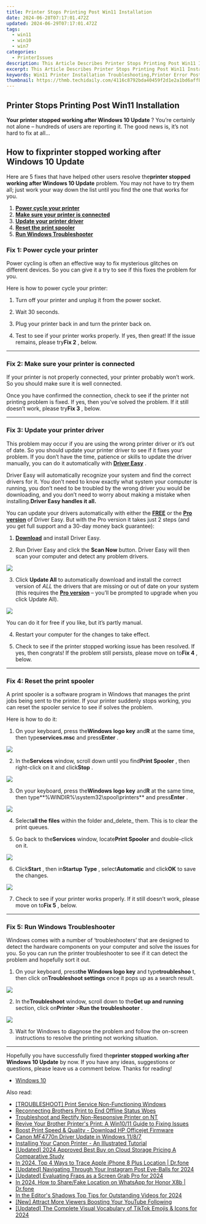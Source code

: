 ```yaml
---
title: Printer Stops Printing Post Win11 Installation
date: 2024-06-28T07:17:01.472Z
updated: 2024-06-29T07:17:01.472Z
tags:
  - win11
  - win10
  - win7
categories:
  - PrinterIssues
description: This Article Describes Printer Stops Printing Post Win11 Installation
excerpt: This Article Describes Printer Stops Printing Post Win11 Installation
keywords: Win11 Printer Installation Troubleshooting,Printer Error Post Windows 11 Update,Printing Issues After Win11 Installation,How to Fix Printer Not Printing in Windows 11,Win11 Printer Malfunction Resolution,Troubleshoot Win11 Printer Connection Issues,Printer Not Working After Windows 11 Setup
thumbnail: https://thmb.techidaily.com/4116c8792bda40459f2d1e2a1bd6affbce6e7196ef5949783c79461a680de11c.jpg
---
```


## Printer Stops Printing Post Win11 Installation

**Your printer stopped working after Windows 10 Update** ? You’re certainly not alone – hundreds of users are reporting it. The good news is, it’s not hard to fix at all…

## How to fix**printer stopped working after Windows 10 Update**

 Here are 5 fixes that have helped other users resolve the**printer stopped working after Windows 10 Update** problem. You may not have to try them all; just work your way down the list until you find the one that works for you.

1. **[Power cycle your printer](#F1)**
2. **[Make sure your printer is connected](#F2)**
3. **[Update your printer driver](#F3)**
4. **[Reset the print spooler](#F4)**
5. **[Run Windows Troubleshooter](#F5)**

### Fix 1: Power cycle your printer

 Power cycling is often an effective way to fix mysterious glitches on different devices. So you can give it a try to see if this fixes the problem for you.

Here is how to power cycle your printer:

1) Turn off your printer and unplug it from the power socket.

2) Wait 30 seconds.

3) Plug your printer back in and turn the printer back on.

4) Test to see if your printer works properly. If yes, then great! If the issue remains, please try**Fix 2** , below.

---

### Fix 2: Make sure your printer is connected

 If your printer is not properly connected, your printer probably won’t work. So you should make sure it is well connected.

 Once you have confirmed the connection, check to see if the printer not printing problem is fixed. If yes, then you’ve solved the problem. If it still doesn’t work, please try**Fix 3** , below.

---

### Fix 3: Update your printer driver

 This problem may occur if you are using the wrong printer driver or it’s out of date. So you should update your printer driver to see if it fixes your problem. If you don’t have the time, patience or skills to update the driver manually, you can do it automatically with **[Driver Easy](https://tools.techidaily.com/drivereasy/download/)**  .

 Driver Easy will automatically recognize your system and find the correct drivers for it. You don’t need to know exactly what system your computer is running, you don’t need to be troubled by the wrong driver you would be downloading, and you don’t need to worry about making a mistake when installing.**Driver Easy handles it all.**

 You can update your drivers automatically with either the [**FREE**](https://tools.techidaily.com/drivereasy/download/) or the [**Pro version**](https://tools.techidaily.com/drivereasy/download/) of Driver Easy. But with the Pro version it takes just 2 steps (and you get full support and a 30-day money back guarantee):

 1) **[Download](https://tools.techidaily.com/drivereasy/download/)**  and install Driver Easy.

 2) Run Driver Easy and click the **Scan Now** button. Driver Easy will then scan your computer and detect any problem drivers.

![](https://images.drivereasy.com/wp-content/uploads/2019/05/Snap19-1.png)

 3) Click **Update All** to automatically download and install the correct version of _ALL_ the drivers that are missing or out of date on your system (this requires the [**Pro version**](https://tools.techidaily.com/drivereasy/download/) – you’ll be prompted to upgrade when you click Update All).

![](https://images.drivereasy.com/wp-content/uploads/2019/09/image-188.png)

 You can do it for free if you like, but it’s partly manual.

4) Restart your computer for the changes to take effect.

5) Check to see if the printer stopped working issue has been resolved. If yes, then congrats! If the problem still persists, please move on to**Fix 4** , below.

---

### Fix 4: Reset the print spooler

 A print spooler is a software program in Windows that manages the print jobs being sent to the printer. If your printer suddenly stops working, you can reset the spooler service to see if solves the problem.

Here is how to do it:

 1) On your keyboard, press the**Windows logo key** and**R** at the same time, then type**services.msc** and press**Enter** .

![](https://images.drivereasy.com/wp-content/uploads/2019/09/image-193.png)

 2) In the**Services** window, scroll down until you find**Print Spooler** , then right-click on it and click**Stop** .

![](https://images.drivereasy.com/wp-content/uploads/2019/09/image-194.png)

 3) On your keyboard, press the**Windows logo key** and**R** at the same time, then type**%WINDIR%\\system32\\spool\\printers** and press**Enter** .

![](https://images.drivereasy.com/wp-content/uploads/2019/09/image-195.png)

 4) Select**all the files** within the folder and_delete_ them. This is to clear the print queues.

 5) Go back to the**Services** window, locate**Print Spooler** and double-click on it.

![](https://images.drivereasy.com/wp-content/uploads/2019/09/image-197.png)

 6) Click**Start** , then in**Startup** **Type** , select**Automatic** and click**OK** to save the changes.

![](https://images.drivereasy.com/wp-content/uploads/2019/09/image-198.png)

 7) Check to see if your printer works properly. If it still doesn’t work, please move on to**Fix 5** , below.

---

### Fix 5: Run Windows Troubleshooter

 Windows comes with a number of ‘troubleshooters’ that are designed to detect the hardware components on your computer and solve the issues for you. So you can run the printer troubleshooter to see if it can detect the problem and hopefully sort it out.

 1) On your keyboard, press**the Windows logo key** and type**troubleshoo** t, then click on**Troubleshoot settings** once it pops up as a search result.

![](https://images.drivereasy.com/wp-content/uploads/2019/09/image-208.png)

 2) In the**Troubleshoot** window, scroll down to the**Get up and running** section, click on**Printer** \>**Run the troubleshooter** .

![](https://images.drivereasy.com/wp-content/uploads/2019/09/image-209.png)

 3) Wait for Windows to diagnose the problem and follow the on-screen instructions to resolve the printing not working situation.

---

 Hopefully you have successfully fixed the**printer stopped working after Windows 10 Update**  by now. If you have any ideas, suggestions or questions, please leave us a comment below. Thanks for reading!

* [Windows 10](https://tools.techidaily.com/drivereasy/download/)

<ins class="adsbygoogle"
     style="display:block"
     data-ad-format="autorelaxed"
     data-ad-client="ca-pub-7571918770474297"
     data-ad-slot="1223367746"></ins>



<ins class="adsbygoogle"
     style="display:block"
     data-ad-client="ca-pub-7571918770474297"
     data-ad-slot="8358498916"
     data-ad-format="auto"
     data-full-width-responsive="true"></ins>

<span class="atpl-alsoreadstyle">Also read:</span>
<div><ul>
<li><a href="https://printer-issues.techidaily.com/troubleshoot-print-service-non-functioning-windows/"><u>[TROUBLESHOOT] Print Service Non-Functioning Windows</u></a></li>
<li><a href="https://printer-issues.techidaily.com/reconnecting-brothers-print-to-end-offline-status-woes/"><u>Reconnecting Brothers Print to End Offline Status Woes</u></a></li>
<li><a href="https://printer-issues.techidaily.com/troubleshoot-and-rectify-non-responsive-printer-on-nt/"><u>Troubleshoot and Rectify Non-Responsive Printer on NT</u></a></li>
<li><a href="https://printer-issues.techidaily.com/revive-your-brother-printers-print-a-win1011-guide-to-fixing-issues/"><u>Revive Your Brother Printer's Print: A Win10/11 Guide to Fixing Issues</u></a></li>
<li><a href="https://printer-issues.techidaily.com/boost-print-speed-and-quality-download-hp-officejet-firmware/"><u>Boost Print Speed & Quality - Download HP Officejet Firmware</u></a></li>
<li><a href="https://printer-issues.techidaily.com/canon-mf4770n-driver-update-in-windows-1187/"><u>Canon MF4770n Driver Update in Windows 11/8/7</u></a></li>
<li><a href="https://printer-issues.techidaily.com/installing-your-canon-printer-an-illustrated-tutorial/"><u>Installing Your Canon Printer - An Illustrated Tutorial</u></a></li>
<li><a href="https://article-files.techidaily.com/updated-2024-approved-best-buy-on-cloud-storage-pricing-a-comparative-study/"><u>[Updated] 2024 Approved  Best Buy on Cloud Storage Pricing  A Comparative Study</u></a></li>
<li><a href="https://ios-location-track.techidaily.com/in-2024-top-4-ways-to-trace-apple-iphone-8-plus-location-drfone-by-drfone-virtual-ios/"><u>In 2024, Top 4 Ways to Trace Apple iPhone 8 Plus Location | Dr.fone</u></a></li>
<li><a href="https://instagram-videos.techidaily.com/updated-navigating-through-your-instagram-post-eye-balls-for-2024/"><u>[Updated] Navigating Through Your Instagram Post Eye-Balls for 2024</u></a></li>
<li><a href="https://screen-recording.techidaily.com/updated-evaluating-fraps-as-a-screen-grab-pro-for-2024/"><u>[Updated] Evaluating Fraps as a Screen Grab Pro for 2024</u></a></li>
<li><a href="https://location-social.techidaily.com/in-2024-how-to-sharefake-location-on-whatsapp-for-honor-x8b-drfone-by-drfone-virtual-android/"><u>In 2024, How to Share/Fake Location on WhatsApp for Honor X8b | Dr.fone</u></a></li>
<li><a href="https://some-knowledge.techidaily.com/in-the-editors-shadows-top-tips-for-outstanding-videos-for-2024/"><u>In the Editor's Shadows  Top Tips for Outstanding Videos for 2024</u></a></li>
<li><a href="https://youtube-videos.techidaily.com/new-attract-more-viewers-boosting-your-youtube-following/"><u>[New] Attract More Viewers  Boosting Your YouTube Following</u></a></li>
<li><a href="https://tiktok-video-recordings.techidaily.com/updated-the-complete-visual-vocabulary-of-tiktok-emojis-and-icons-for-2024/"><u>[Updated] The Complete Visual Vocabulary of TikTok Emojis & Icons for 2024</u></a></li>
</ul></div>
